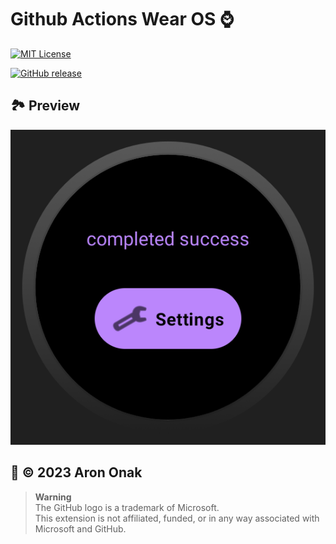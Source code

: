 # Github Actions Wear OS ⌚

[![MIT License](https://img.shields.io/badge/License-MIT-white.svg)](https://opensource.org/licenses/)

[![GitHub release](https://img.shields.io/github/v/release/arononak/github-actions-wear-os)](https://github.com/arononak/github-actions-wear-os/releases/latest)

## 🏞 Preview

![](https://github.com/arononak/github-actions-wear-os/blob/main/docs/preview.png?raw=true)

## 📝 © 2023 Aron Onak

> **Warning**<br>
> The GitHub logo is a trademark of Microsoft.<br>
> This extension is not affiliated, funded, or in any way associated with Microsoft and GitHub.
